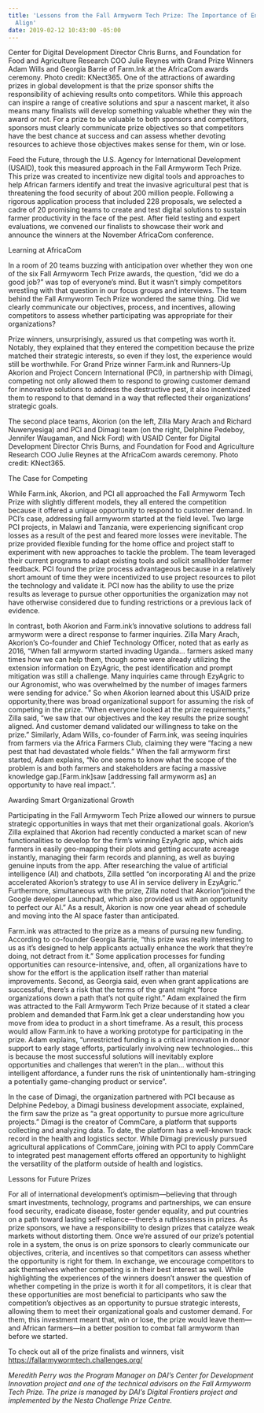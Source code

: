 ```yaml
---
title: 'Lessons from the Fall Armyworm Tech Prize: The Importance of Ensuring Goals
  Align'
date: 2019-02-12 10:43:00 -05:00
---
```


Center for Digital Development Director Chris Burns, and Foundation for Food and Agriculture Research COO Julie Reynes with Grand Prize Winners Adam Wills and Georgia Barrie of Farm.Ink at the AfricaCom awards ceremony.  Photo credit:  KNect365.
One of the attractions of awarding prizes in global development is that the prize sponsor shifts the responsibility of achieving results onto competitors. While this approach can inspire a range of creative solutions and spur a nascent market, it also means many finalists will develop something valuable whether they win the award or not. For a prize to be valuable to both sponsors and competitors, sponsors must clearly communicate prize objectives so that competitors have the best chance at success and can assess whether devoting resources to achieve those objectives makes sense for them, win or lose.

Feed the Future, through the U.S. Agency for International Development (USAID), took this measured approach in the Fall Armyworm Tech Prize. This prize was created to incentivize new digital tools and approaches to help African farmers identify and treat the invasive agricultural pest that is threatening the food security of about 200 million people. Following a rigorous application process that included  228 proposals, we selected a cadre of 20 promising teams to create and test digital solutions to sustain farmer productivity in the face of the pest. After field testing and expert evaluations, we convened our finalists to showcase their work and announce the winners at the November AfricaCom conference.

Learning at AfricaCom

In a room of 20 teams buzzing with anticipation over whether they won one of the six Fall Armyworm Tech Prize awards, the question, “did we do a good job?” was top of everyone’s mind. But it wasn’t simply competitors wrestling with that question in our focus groups and interviews. The team behind the Fall Armyworm Tech Prize wondered the same thing. Did we clearly communicate our objectives, process, and incentives, allowing competitors to assess whether participating was appropriate for their organizations?

Prize winners, unsurprisingly, assured us that competing was worth it. Notably, they explained that they entered the competition because the prize matched their strategic interests, so even if they lost, the experience would still be worthwhile. For Grand Prize winner Farm.ink and Runners-Up Akorion and Project Concern International (PCI), in partnership with Dimagi, competing not only allowed them to respond to growing customer demand for innovative solutions to address the destructive pest, it also incentivized them to respond to that demand in a way that reflected their organizations’ strategic goals.

The second place teams, Akorion (on the left, Zilla Mary Arach and Richard Nuwenyesiga) and PCI and Dimagi team (on the right, Delphine Pedeboy, Jennifer Waugaman, and Nick Ford) with USAID Center for Digital Development Director Chris Burns, and Foundation for Food and Agriculture Research COO Julie Reynes at the AfricaCom awards ceremony. Photo credit:  KNect365.

The Case for Competing

While Farm.ink, Akorion, and PCI all approached the Fall Armyworm Tech Prize with slightly different models, they all entered the competition because it offered a unique opportunity to respond to customer demand. In PCI’s case, addressing fall armyworm started at the field level. Two large PCI projects, in Malawi and Tanzania, were experiencing significant crop losses as a result of the pest and feared more losses were inevitable. The prize provided flexible funding for the home office and project staff to experiment with new approaches to tackle the problem.  The team leveraged their current programs to adapt existing tools and solicit smallholder farmer feedback.  PCI found the prize process advantageous because in a relatively short amount of time they were incentivized to use project resources to pilot the technology and validate it.  PCI now has the ability to use the prize results as leverage to pursue other opportunities the organization may not have otherwise considered due to funding restrictions or a previous lack of evidence.

In contrast, both Akorion and Farm.ink’s innovative solutions to address fall armyworm were a direct response to farmer inquiries. Zilla Mary Arach, Akorion’s Co-founder and Chief Technology Officer, noted that as early as 2016, “When fall armyworm started invading Uganda... farmers asked many times how we can help them, though some were already utilizing the extension information on EzyAgric, the pest identification and prompt mitigation was still a challenge. Many inquiries came through EzyAgric to our Agronomist, who was overwhelmed by the number of images farmers were sending for advice.” So when  Akorion learned about this USAID prize opportunity,there was broad organizational support for assuming the risk of competing in the prize. “When everyone looked at the prize requirements,” Zilla said, “we saw that our objectives and the key results the prize sought aligned. And customer demand validated our willingness to take on the prize.” Similarly, Adam Wills, co-founder of Farm.ink, was seeing inquiries from farmers via the  Africa Farmers Club, claiming they were “facing a new pest that had devastated whole fields.” When the fall armyworm first started, Adam explains,  “No one seems to know what the scope of the problem is and both farmers and stakeholders are facing a massive knowledge gap.\[Farm.ink\]saw \[addressing fall armyworm as\] an opportunity to have real impact.”.

Awarding Smart Organizational Growth

Participating in the Fall Armyworm Tech Prize allowed our winners to pursue strategic opportunities in ways that met their organizational goals. Akorion’s Zilla explained that Akorion had recently conducted a market scan of new functionalities to develop for the firm’s winning EzyAgric app, which aids farmers in easily geo-mapping their plots and getting accurate acreage instantly, managing their farm records and planning, as well as buying genuine inputs from the app. After researching the value of artificial intelligence (AI) and chatbots, Zilla settled “on incorporating AI and the prize accelerated Akorion’s strategy to use AI in service delivery in EzyAgric.”  Furthermore, simultaneous with the prize, Zilla noted that Akorion“joined the Google developer Launchpad, which also provided us with an opportunity to perfect our AI.” As a result, Akorion is now one year ahead of schedule and moving into the AI space faster than anticipated.

Farm.ink was attracted to the prize as a means of pursuing new funding. According to co-founder Georgia Barrie, “this prize was really interesting to us as it’s designed to help applicants actually enhance the work that they’re doing, not detract from it.” Some application processes for funding opportunities can resource-intensive, and, often, all organizations have to show for the effort is the application itself rather than material improvements. Second, as Georgia said, even when grant applications are successful, there’s a risk that the terms of the grant might “force organizations down a path that’s not quite right.” Adam explained the firm was attracted to the Fall Armyworm Tech Prize because of it stated a clear problem and demanded that Farm.lnk get a clear understanding how you move from idea to product in a short timeframe. As a result, this process would allow Farm.ink to have a working prototype for participating in the prize.  Adam explains, “unrestricted funding is a critical innovation in donor support to early stage efforts, particularly involving new technologies… this is because the most successful solutions will inevitably explore opportunities and challenges that weren’t in the plan… without this intelligent affordance, a funder runs the risk of unintentionally ham-stringing a potentially game-changing product or service”.

In the case of Dimagi, the organization partnered with PCI because as Delphine Pedeboy, a Dimagi business development associate, explained, the firm saw the prize as “a great opportunity to pursue more agriculture projects.” Dimagi is the creator of CommCare, a platform that supports collecting and analyzing data. To date, the platform has a well-known track record in the health and logistics sector. While Dimagi previously pursued agricultural applications of CommCare, joining with PCI to apply CommCare to integrated pest management efforts offered an opportunity to highlight the versatility of the platform outside of health and logistics.

Lessons for Future Prizes

For all of international development’s optimism—believing that through smart investments, technology, programs and partnerships, we can ensure food security, eradicate disease, foster gender equality, and put countries on a path toward lasting self-reliance—there’s a ruthlessness in prizes. As prize sponsors, we have a responsibility to design prizes that catalyze weak markets without distorting them. Once we’re assured of our prize’s potential role in a system, the onus is on prize sponsors to clearly communicate our objectives, criteria, and incentives so that competitors can assess whether the opportunity is right for them. In exchange, we encourage competitors to ask themselves whether competing is in their best interest as well. While highlighting the experiences of the winners doesn’t answer the question of whether competing in the prize is worth it for all competitors, it is clear that these opportunities are most beneficial to participants who saw the competition’s objectives as an opportunity to pursue strategic interests, allowing them to meet their organizational goals and customer demand. For them, this investment meant that, win or lose, the prize would leave them—and African farmers—in a better position to combat fall armyworm than before we started.

To check out all of the prize finalists and winners, visit https://fallarmywormtech.challenges.org/

*Meredith Perry was the Program Manager on DAI’s Center for Development Innovation project and one of the technical advisors on the Fall Armyworm Tech Prize. The prize is managed by DAI’s Digital Frontiers project and implemented by the Nesta Challenge Prize Centre.*